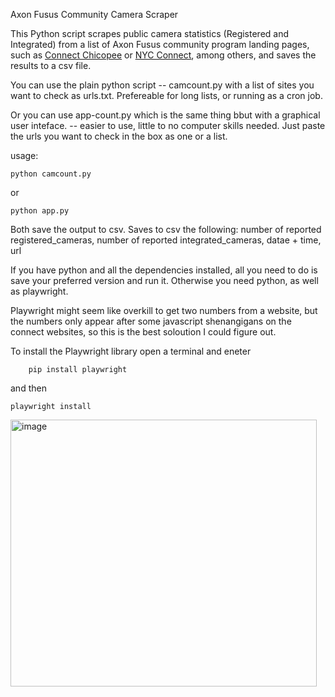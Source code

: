 Axon Fusus Community Camera Scraper

This Python script scrapes public camera statistics (Registered and Integrated) from a list of Axon Fusus community program landing pages, such as [Connect Chicopee](https://connectchicopee.org) or [NYC Connect](https://newyorkcityconnect.org/), among others, and saves the results to a csv file.  

You can use the plain python script -- camcount.py with a list of sites you want to check as urls.txt. Prefereable for long lists, or running as a cron job. 

Or you can use app-count.py which is the same thing bbut with a graphical user inteface. -- easier to use, little to no computer skills needed. Just paste the urls you want to check in the box as one or a list. 

usage:
```
python camcount.py
```
or 
```
python app.py
```


Both save the output to csv. Saves to csv the following: number of reported registered_cameras, number of reported integrated_cameras, datae  + time, url

If you have python and all the dependencies installed, all you need to do is save your preferred version and run it. Otherwise you need python, as well as playwright. 

Playwright might seem like overkill to get two numbers from a website, but the numbers only appear after some javascript shenangigans on the connect websites, so this is the best soloution I could figure out. 

To install the Playwright library open a terminal and eneter
    
```
    pip install playwright
```
and then 

```
playwright install
```
   <img width="490" height="427" alt="image" src="https://github.com/user-attachments/assets/9f83a92e-3944-454d-ac64-4da42639dc33" />

